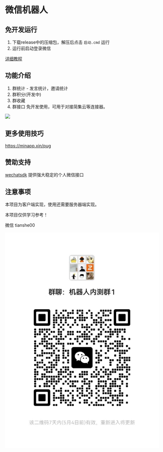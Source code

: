 # 微信机器人

## 免开发运行

1. 下载release中的压缩包，解压后点击 `启动.cmd` 运行
2. 运行前启动登录微信

[详细教程](https://pug.minapp.xin/doc/help)

## 功能介绍

1. 群统计 - 发言统计，邀请统计
2. 群积分(开发中)
3. 群收藏
4. 群接口 免开发使用，可用于对接简集云等连接器。
 
<img src="http://image.minapp.xin/macupload/LxvyNt.png" width=420>

## 更多使用技巧

https://minapp.xin/pug

## 赞助支持

[wechatsdk](https://wechatsdk.com/) 提供强大稳定的个人微信接口

 

## 注意事项

本项目为客户端实现，使用还需要服务器端实现。

本项目仅供学习参考！

微信 tianshe00


![screenshot/groupqr.jpeg](screenshot/groupqr.jpeg)
